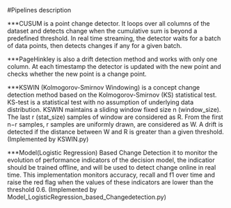 #Pipelines description

***CUSUM is a point change detector. It loops over all columns of the dataset and detects change 
when the cumulative sum is beyond a predefined threshold. In real time streaming, the detector waits for a batch of data points, 
then detects changes if any for a given batch.

***PageHinkley is also a drift detection method and works with only one column. At each timestamp the detector is updated with the new point and checks whether the new point is a change point.

***KSWIN (Kolmogorov-Smirnov Windowing) is a concept change detection method based on the Kolmogorov-Smirnov (KS) statistical test. KS-test is a statistical test with no assumption of underlying data distribution. KSWIN maintains a sliding window fixed size n (window_size). The last r (stat_size) samples of window are considered as R. From the first n−r samples, r samples are uniformly drawn, are considered as W. A drift is detected if the distance between W and R is greater than a given threshold. (Implemented by KSWIN.py)

***Model(Logistic Regression) Based Change Detection it to monitor the evolution of performance indicators of the decision model, the indicatior should be trained offline, and will be used to detect change online in real time. This implementation monitors accuracy, recall and f1 over time and raise the red flag  when the values of these indicators are lower than the threshold 0.6. (Implemented by Model_LogisticRegression_based_Changedetection.py)